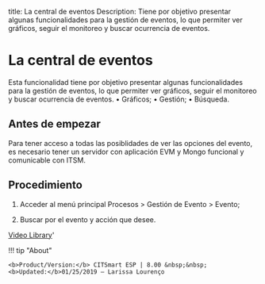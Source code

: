 title:  La central de eventos 
Description: Tiene por objetivo presentar algunas funcionalidades para la gestión de eventos, lo que permiter ver gráficos, seguir el monitoreo y buscar ocurrencia de eventos.
# La central de eventos 
Esta funcionalidad tiene por objetivo presentar algunas funcionalidades para la gestión de eventos, lo que permiter ver gráficos, seguir el monitoreo y buscar ocurrencia de eventos.
•	Gráficos;
•	Gestión;
•	Búsqueda.

Antes de empezar
----------------

Para tener acceso a todas las posiblidades de ver las opciones del evento, es
necesario tener un servidor con aplicación EVM y Mongo funcional y comunicable
con ITSM.

Procedimiento
-------------

1.  Acceder al menú principal Procesos \> Gestión de Evento \> Evento;

2.  Buscar por el evento y acción que desee.

<i class='fa fa-youtube-play  fa-2x' style='color:#97ce17;vertical-align: middle;'> </i> [Video Library](https://www.youtube.com/playlist?list=PLB5qK2uzf2RNEIr_hUNAaOjTln3E-3K7n)'

!!! tip "About"

    <b>Product/Version:</b> CITSmart ESP | 8.00 &nbsp;&nbsp;
    <b>Updated:</b>01/25/2019 – Larissa Lourenço
